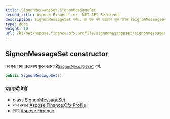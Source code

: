 ```yaml
---
title: SignonMessageSet.SignonMessageSet
second_title: Aspose.Finance for .NET API Reference
description: SignonMessageSet नर्मत. क एक नय उदहरण शुरू करत हैSignonMessageSet वर्ग.
type: docs
weight: 10
url: /hi/net/aspose.finance.ofx.profile/signonmessageset/signonmessageset/
---
```

## SignonMessageSet constructor

का एक नया उदाहरण शुरू करता है[`SignonMessageSet`](../) वर्ग.

```csharp
public SignonMessageSet()
```

### यह सभी देखें

* class [SignonMessageSet](../)
* नाम स्थान [Aspose.Finance.Ofx.Profile](../../signonmessageset/)
* सभा [Aspose.Finance](../../../)


